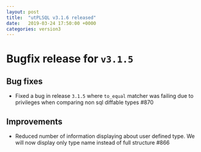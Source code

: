 ```yaml
---
layout: post
title:  "utPLSQL v3.1.6 released"
date:   2019-03-24 17:50:00 +0000
categories: version3
---
```


# Bugfix release for `v3.1.5`

## Bug fixes

- Fixed a bug in release `3.1.5` where `to_equal` matcher was failing due to privileges when comparing non sql diffable types #870

## Improvements
- Reduced number of information displaying about user defined type. We will now display only type name instead of full structure #866 